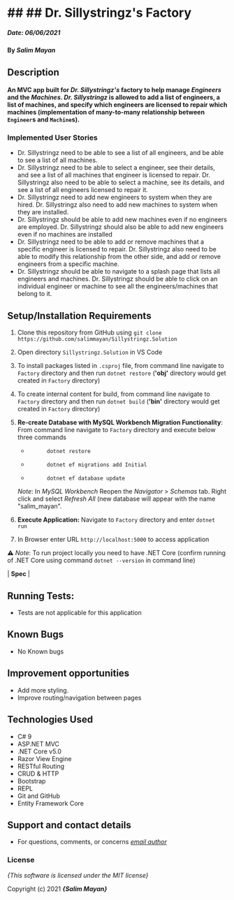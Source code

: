 

# ## ## Dr. Sillystringz's Factory

##### Date: **06/06/2021**

#### By **_Salim Mayan_**

## Description

#### An MVC app built for _Dr. Sillystringz's_ factory to help manage _Engineers_ and the _Machines_.  _Dr. Sillystringz_ is allowed to add a list of engineers, a list of machines, and specify which engineers are licensed to repair which machines (implementation of many-to-many relationship between `Engineer`s and `Machine`s). 

### Implemented User Stories

-   Dr. Sillystringz need to be able to see a list of all engineers, and be able to see a list of all machines.
-   Dr. Sillystringz need to be able to select a engineer, see their details, and see a list of all machines that engineer is licensed to repair. Dr. Sillystringz also need to be able to select a machine, see its details, and see a list of all engineers licensed to repair it.
-   Dr. Sillystringz need to add new engineers to system when they are hired. Dr. Sillystringz also need to add new machines to system when they are installed.
-   Dr. Sillystringz should be able to add new machines even if no engineers are employed. Dr. Sillystringz should also be able to add new engineers even if no machines are installed
-   Dr. Sillystringz need to be able to add or remove machines that a specific engineer is licensed to repair. Dr. Sillystringz also need to be able to modify this relationship from the other side, and add or remove engineers from a specific machine.
-   Dr. Sillystringz should be able to navigate to a splash page that lists all engineers and machines. Dr. Sillystringz should be able to click on an individual engineer or machine to see all the engineers/machines that belong to it.

## Setup/Installation Requirements

1. Clone this repository from GitHub using `git clone https://github.com/salimmayan/Sillystringz.Solution`

2. Open directory `Sillystringz.Solution` in VS Code

3. To install packages listed in `.csproj` file, from command line navigate to `Factory`  directory and then run  `dotnet restore` (**'obj'** directory would get created in `Factory` directory)

4. To create internal content for build, from command line navigate to `Factory`  directory and then run  `dotnet build` (**'bin'** directory would get created in `Factory`  directory)

5. **Re-create Database with MySQL Workbench Migration Functionality**:  From command line navigate to `Factory`  directory and execute below three commands    
	-   		dotnet restore
	-   		dotnet ef migrations add Initial
	-           dotnet ef database update
    
   *Note*: In _MySQL Workbench_ Reopen the  _Navigator_  >  _Schemas_  tab. Right click and select  _Refresh All_ (new database will appear with the name "salim_mayan".

6. **Execute Application:** Navigate to `Factory` directory and enter `dotnet run`

7. In Browser enter URL `http://localhost:5000` to access application

⚠️  *Note*: To run project locally you need to have .NET Core (confirm running of .NET Core using command `dotnet --version` in command line)



| **Spec** |
## Running Tests:

-  Tests are not applicable for this application

## Known Bugs

* No Known bugs

## Improvement opportunities

* Add more styling.
* Improve routing/navigation between pages

## Technologies Used

-   C# 9
-   ASP.NET MVC
-   .NET Core v5.0
-   Razor View Engine
-   RESTful Routing
-   CRUD & HTTP
-   Bootstrap
-   REPL
-   Git and GitHub
-   Entity Framework Core

## Support and contact details

* For questions, comments, or concerns *[email author](mailto:mailsalim@gmail.com?subject=[GitHub])*


### License

*{This software is licensed under the MIT license}*

Copyright (c) 2021 **_{Salim Mayan}_**